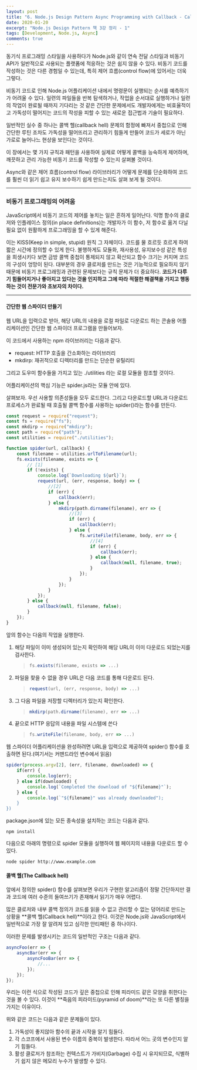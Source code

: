 ```yaml
---
layout: post
title: "6. Node.js Design Pattern Async Programming with Callback - Callback Basic"
date: 2020-01-20
excerpt: "Node.js Design Pattern 책 3강 정리 - 1"
tags: [Development, Node.js, Async]
comments: true
---
```


동기식 프로그래밍 스타일을 사용하다가 Node.js와 같이 연속 전달 스타일과 비동기 API가 일반적으로 사용되는 플랫폼에 적응하는 것은 쉽지 않을 수 있다.
비동기 코드를 작성하는 것은 다른 경험일 수 있는데, 특히 제어 흐름(control flow)에 있어서는 더욱 그렇다.

비동기 코드로 인해 Node.js 어플리케이션 내에서 명령문이 실행되는 순서를 예측하기가 어려울 수 있다.
일련의 파일들을 반복 탐색하거나, 작업을 순서대로 실행하거나 일련의 작업이 완료될 때까지 기다리는 것 같은 간단한 문제에서도 개발자에게는 비효율적이고 가독성이 떨어지는 코드의 작성을 피할 수 있는 새로운 접근법과 기술이 필요하다.

일반적인 실수 중 하나는 콜백 헬(callback hell) 문제의 함정에 빠져서 중첩으로 인해 간단한 루틴 조차도 가독성을 떨어뜨리고 관리하기 힘들게 만들어 코드가 세로가 아닌 가로로 늘어나느 현상을 보인다는 것이다.

이 장에서는 몇 가지 규칙과 패턴을 사용하여 실제로 어떻게 콜백을 능숙하게 제어하며, 깨끗하고 관리 가능한 비동기 코드를 작성할 수 있는지 살펴볼 것이다.

Async와 같은 제어 흐름(control flow) 라이브러리가 어떻게 문제를 단순화하여 코드를 훨씬 더 읽기 쉽고 유지 보수하기 쉽게 만드는지도 살펴 보게 될 것이다.

---

### 비동기 프로그래밍의 어려움

JavaScript에서 비동기 코드의 제어를 놓치는 일은 흔하게 일어난다.
익명 함수의 클로저와 인플레이스 정의(in place definitions)는 개발자가 이 함수, 저 함수로 옮겨 다닐 필요 없이 원활하게 프로그래밍을 할 수 있게 해준다.

이는 KISS(Keep in simple, stupid) 원칙 그 자체이다.
코드를 물 흐르듯 흐르게 하여 짧은 시간에 정의할 수 있게 한다.
불행하게도 모듈화, 재사용성, 유지보수성 같은 특성을 희생시키다 보면 금방 콜백 중첩이 통제되지 않고 확산되고 함수 크기는 커지며 코드의 구성이 엉망이 된다.
대부분의 경우 클로저를 만드는 것은 기능적으로 필요하지 않기 때문에 비동기 프로그래밍과 관련된 문제보다는 규칙 문제가 더 중요하다.
**코드가 다루기 힘들어지거나 좋아지고 있다는 것을 인지하고 그에 따라 적절한 해결책을 가지고 행동하는 것이 전문가와 초보자의 차이다.**

---

#### 간단한 웹 스파이더 만들기

웹 URL을 입력으로 받아, 해당 URL의 내용을 로컬 파일로 다운로드 하는 콘솔용 어플리케이션인 간단한 웹 스파이더 프로그램을 만들어보자.

이 코드에서 사용하는 npm 라이브러리는 다음과 같다.

-   request: HTTP 호출을 간소화하는 라이브러리
-   mkdirp: 재귀적으로 디렉터리를 만드는 단순한 유틸리티

그리고 도우미 함수들을 가지고 있는 ./utilities 라는 로컬 모듈을 참조할 것이다.

어플리케이션의 핵심 기능은 spider.js라는 모듈 안에 있다.

살펴보자. 우선 사용할 의존성들을 모두 로드한다.
그리고 다운로드할 URL과 다운로드 프로세스가 완료될 때 호출될 콜백 함수를 사용하는 spider()라는 함수를 만든다.

```javascript
const request = require("request");
const fs = require("fs");
const mkdirp = require("mkdirp");
const path = require("path");
const utilities = require("./utilities");

function spider(url, callback) {
    const filename = utilities.urlToFilename(url);
    fs.exists(filename, exists => {
        // [1]
        if (!exists) {
            console.log(`Downloading ${url}`);
            request(url, (err, response, body) => {
                //[2]
                if (err) {
                    callback(err);
                } else {
                    mkdirp(path.dirname(filename), err => {
                        //[3]
                        if (err) {
                            callback(err);
                        } else {
                            fs.writeFile(filename, body, err => {
                                //[4]
                                if (err) {
                                    callback(err);
                                } else {
                                    callback(null, filename, true);
                                }
                            });
                        }
                    });
                }
            });
        } else {
            callback(null, filename, false);
        }
    });
}
```

앞의 함수는 다음의 작업을 실행한다.

1. 해당 파일이 이미 생성되어 있는지 확인하여 해당 URL이 이미 다운로드 되었는지를 검사한다.
    > ```javascript
    > fs.exists(filename, exists => ...)
    > ```
2. 파일을 찾을 수 없을 경우 URL은 다음 코드를 통해 다운로드 된다.
    > ```javascript
    > request(url, (err, response, body) => ...)
    > ```
3. 그 다음 파일을 저장할 디렉터리가 있는지 확인한다.
    > ```javascript
    > mkdirp(path.dirname(filename), err => ...)
    > ```
4. 끝으로 HTTP 응답의 내용을 파일 시스템에 쓴다
    > ```javascript
    > fs.writeFile(filename, body, err => ...)
    > ```

웹 스파이더 어플리케이션을 완성하려면 URL을 입력으로 제공하여 spider() 함수를 호출하면 된다.(여기서는 커맨드라인 변수에서 읽음)

```javascript
spider(process.argv[2], (err, filename, downloaded) => {
    if(err) {
        console.log(err);
    } else if(downloaded) {
        console.log(`Completed the download of "${filename}"`);
    } else {
        console.log(`"${filename}" was already downloaded");
    }
})
```

package.json에 있는 모든 종속성을 설치하는 코드는 다음과 같다.

```
npm install
```

다음으로 아래의 명령으로 spider 모듈을 실행하여 웹 페이지의 내용을 다운로드 할 수 있다.

```
node spider http://www.example.com
```

#### 콜백 헬(The Callback hell)

앞에서 정의한 spider() 함수를 살펴보면 우리가 구현한 알고리즘이 정말 간단하지만 결과 코드에 여러 수준의 들여쓰기가 존재해서 읽기가 매우 어렵다.

많은 클로저와 내부 콜백 정의가 코드를 읽을 수 없고 관리할 수 없는 덩어리로 만드는 상황을 **콜백 헬(Callback hell)**이라고 한다. 이것은 Node.js와 JavaScript에서 일반적으로 가장 잘 알려져 있고 심각한 안티패턴 중 하나이다.

이러한 문제를 발생시키는 코드의 일반적인 구조는 다음과 같다.

```javascript
asyncFoo(err => {
    asyncBar(err => {
        asyncFooBar(err => {
            //...
        });
    });
});
```

우리는 이런 식으로 작성된 코드가 깊은 중첩으로 인해 피라미드 같은 모양을 취한다는 것을 볼 수 있다.
이것이 **죽음의 피라미드(pyramid of doom)**라는 또 다른 별칭을 가지는 이유이다.

위와 같은 코드는 다음과 같은 문제들이 있다.

1. 가독성이 좋지않아 함수의 끝과 시작을 알기 힘들다.
2. 각 스코프에서 사용된 변수 이름의 중복이 발생한다. 따라서 어느 곳의 변수인지 알기 힘들다.
3. 활성 클로저가 참조하는 컨텍스트가 가비지(Garbage) 수집 시 유지되므로, 식별하기 쉽지 않은 메모리 누수가 발생할 수 있다.
